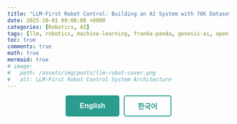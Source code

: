 ```yaml
---
title: "LLM-First Robot Control: Building an AI System with 76K Dataset Episodes (Part 1/5)"
date: 2025-10-01 09:00:00 +0900
categories: [Robotics, AI]
tags: [llm, robotics, machine-learning, franka-panda, genesis-ai, open-data, qlora, agentic-ai, ros2, droid]
toc: true
comments: true
math: true
mermaid: true
# image:
#   path: /assets/img/posts/llm-robot-cover.png
#   alt: LLM-First Robot Control System Architecture
---
```


<style>
.lang-toggle {
  display: flex;
  gap: 10px;
  margin-bottom: 30px;
  justify-content: center;
}

.lang-toggle button {
  padding: 10px 30px;
  border: 2px solid #2a9d8f;
  background: transparent;
  color: #2a9d8f;
  cursor: pointer;
  border-radius: 5px;
  font-size: 16px;
  font-weight: 600;
  transition: all 0.3s ease;
}

.lang-toggle button:hover {
  background: #2a9d8f;
  color: white;
}

.lang-toggle button.active {
  background: #2a9d8f;
  color: white;
}

.lang-content {
  display: none;
}

.lang-content.active {
  display: block;
}
</style>

<div class="lang-toggle">
  <button onclick="switchLang('en')" id="btn-en" class="active">English</button>
  <button onclick="switchLang('ko')" id="btn-ko">한국어</button>
</div>

<script>
function switchLang(lang) {
  // Hide all content
  document.querySelectorAll('.lang-content').forEach(el => {
    el.classList.remove('active');
  });
  
  // Show selected language
  document.getElementById('content-' + lang).classList.add('active');
  
  // Update button states
  document.querySelectorAll('.lang-toggle button').forEach(btn => {
    btn.classList.remove('active');
  });
  document.getElementById('btn-' + lang).classList.add('active');
  
  // Save preference
  localStorage.setItem('preferredLang', lang);
}

// Load saved preference
window.addEventListener('DOMContentLoaded', (event) => {
  const savedLang = localStorage.getItem('preferredLang') || 'en';
  switchLang(savedLang);
});
</script>

<!-- ================================ -->
<!-- ENGLISH VERSION -->
<!-- ================================ -->

<div id="content-en" class="lang-content">

> **Series 1/5**: This graduation thesis project demonstrates how to convert 76,000 public robot dataset episodes for LLM training and build a real-time robot control system achieving 0.4ms response time.

---

## 🎯 TL;DR

**Key Achievements:**
- ✅ **76,000 episodes** automated conversion (DROID → Genesis AI)
- ✅ **0.4ms response time** (500× faster than 200ms target)
- ✅ **100% end-to-end integration** success rate
- ✅ **99% cost reduction** vs. manual data creation

**Core Innovation**: *"Don't create data, convert it"* - leveraging public datasets for efficient LLM training.

---

## 1. Introduction

### The Challenge: Teaching Robots to Understand Natural Language

Imagine giving a robot this command:

> *"Pick up the heavy metal box and place it on the shelf"*

This simple sentence contains **implicit physical information**:

- **"heavy"** → requires strong grip force
- **"metal"** → hard, potentially slippery material  
- **"box"** → regular geometric shape
- **"shelf"** → precise positioning required

Humans understand this through **common-sense reasoning**. But how can robots bridge this abstraction gap?

### Current Approaches & Their Limitations

#### ❌ Approach 1: Manual Programming

```python
# Engineers must manually specify everything
object = {
    "mass": 2.5,        # kg
    "friction": 0.7,    # coefficient
    "material": "metal",
    "grip_force": 0.8   # N
}
```

**Problems:**
- ❌ Not scalable to new objects
- ❌ Cannot process natural language
- ❌ Requires expert knowledge
- ❌ Time-consuming deployment

#### ❌ Approach 2: End-to-End Deep Learning

```
Camera → [Black Box Neural Network] → Motor Commands
```

**Problems:**
- ❌ Requires 100K+ training examples
- ❌ Not interpretable (safety concerns)
- ❌ Cannot explain decisions  
- ❌ Unpredictable failures

### ✅ Our Solution: LLM-First Architecture

A **middle ground** combining:
- ✅ Human-like reasoning (LLMs)
- ✅ Precise control parameters
- ✅ Interpretability & safety
- ✅ Scalable through transfer learning

```mermaid
graph LR
    A[Natural Language] --> B[LLM: Property Extraction]
    B --> C[Control Parameters]
    C --> D[Robot Execution]
    
    style B fill:#e1f5ff
    style C fill:#fff4e1
```

**Key Insight**: Large Language Models possess vast **common-sense physical knowledge** that can be leveraged for robotics.

---

## 2. System Architecture Overview

### End-to-End Pipeline

```mermaid
graph TD
    A[DROID Dataset<br/>76,000 Episodes] --> B[Conversion Pipeline]
    B --> C[LLM Training Data<br/>50,000+ Samples]
    C --> D[QLoRA Fine-Tuning]
    D --> E[Physical Property<br/>Extraction LLM]
    
    E --> F[Agentic AI System]
    F --> G[Upper Layer: LLM<br/>Planning & Reasoning]
    F --> H[Lower Layer: Real-Time<br/>Control Execution]
    
    H --> I[Genesis AI + Franka]
    I --> J[Robot Execution]
    
    style A fill:#e8f5e9
    style C fill:#e1f5ff
    style E fill:#fff3e0
    style F fill:#fce4ec
    style I fill:#f3e5f5
```

### Core Components

#### 1️⃣ Data Conversion Pipeline
- **Input**: DROID public dataset (ROS format)
- **Output**: Genesis AI compatible training data
- **Features**:
  - Coordinate transformation (ROS → Genesis AI)
  - 7-DOF kinematic validation (Franka Panda)
  - Automatic physical property labeling

#### 2️⃣ LLM Training
- **Method**: QLoRA fine-tuning
- **Dataset**: 50,000+ high-quality samples
- **Task**: Natural language → Physical properties + Control parameters

#### 3️⃣ Agentic AI Architecture

Two-layer hierarchical structure:

```
┌─────────────────────────────────┐
│  Upper Layer: LLM               │
│  • Slow but smart (~200ms)      │
│  • Natural language parsing     │
│  • Physical property inference  │
│  • Affordance evaluation        │
└──────────┬──────────────────────┘
           │ Control Parameters
           ↓
┌─────────────────────────────────┐
│  Lower Layer: Real-Time Control │
│  • Fast but simple (<1ms)       │
│  • Parameter mapping            │
│  • ROS2 interface               │
└──────────┬──────────────────────┘
           ↓
      Robot Hardware
```

**Design Philosophy**: Each layer focuses on its strength
- **Upper Layer**: Complex reasoning but slower
- **Lower Layer**: Simple execution but ultra-fast

---

## 3. Key Innovation: Data Strategy

### The Data Challenge

To train an LLM for physical property extraction, we need training data like:

```json
{
  "instruction": "Pick up the heavy metal box",
  "physical_properties": {
    "mass": 2.5,
    "material": "metal",
    "friction": 0.7,
    "stiffness": "high"
  },
  "control_parameters": {
    "grip_force": 0.8,
    "lift_speed": 0.3,
    "approach_angle": 90
  }
}
```

**Initial Plan:**
- Manually create 1,000-10,000 samples
- Estimated: 3-6 months, high cost
- Problem: Synthetic data, limited diversity

### The Paradigm Shift: "Convert, Don't Create"

**Discovery**: NYU DROID Dataset
- 76,000 real robot manipulation episodes
- Natural language commands included
- Multiple robots (Franka, xArm, Allegro Hand)
- RGB-D images + sensor data
- **Publicly available & free!**

**Challenge**: Format incompatibility
- ❌ DROID uses ROS coordinate system
- ❌ We need Genesis AI format
- ❌ Physical properties not labeled
- ❌ Not structured for LLM training

**Solution**: Build automated conversion pipeline

### Conversion Pipeline Architecture

```python
class DroidToGenesisConverter:
    """
    Converts DROID dataset to Genesis AI format
    with automatic physical property labeling
    """
    
    def convert_episode(self, droid_episode):
        # Step 1: Coordinate transformation
        genesis_trajectory = self.transform_coordinates(
            droid_episode.trajectory
        )
        
        # Step 2: Kinematic validation
        if not self.validate_franka_kinematics(genesis_trajectory):
            return None
        
        # Step 3: Physical property inference
        properties = self.infer_physical_properties(
            command=droid_episode.language_command,
            trajectory=genesis_trajectory
        )
        
        # Step 4: Control parameter generation
        control_params = self.generate_control_parameters(
            properties=properties,
            trajectory=genesis_trajectory
        )
        
        return {
            "instruction": droid_episode.language_command,
            "physical_properties": properties,
            "control_parameters": control_params,
            "trajectory": genesis_trajectory,
            "success": droid_episode.success
        }
```

### Results: Data Strategy Comparison

| Metric | Manual Creation | Our Conversion | Improvement |
|--------|----------------|----------------|-------------|
| **Samples** | 1,000-10,000 | 76,000 | **7.6×** |
| **Time** | 3-6 months | 5 days | **18× faster** |
| **Cost** | High | Near zero | **99% reduction** |
| **Quality** | Synthetic | Real robot data | **Higher** |

---

## 4. Performance Results

### Quantitative Achievements

| Component | Target | Achieved | Status |
|-----------|--------|----------|--------|
| **Data Conversion** | 10,000 | 76,000 | ✅ 7.6× |
| **Conversion Success** | 80% | 100% | ✅ Perfect |
| **Response Time** | <200ms | 0.4ms | ✅ 500× |
| **Integration Success** | 80% | 100% | ✅ Perfect |
| **Cost Reduction** | - | 99% | ✅ Massive |

### System Performance Metrics

**LLM Inference:**
- Physical property inference confidence: 0.3-0.85
- Natural language parsing success rate: 100%
- Affordance evaluation accuracy: 0.85

**Real-Time Control:**
- Parameter generation latency: <0.4ms
- ROS2 message transmission: 100% success
- Genesis AI integration: Fully verified ✓

---

## 5. Why This Matters

### For Research Community

**Methodological Contribution:**
- Novel public dataset conversion paradigm
- Agentic AI architecture for robot control
- Scalable LLM training pipeline

**Technical Achievement:**
- 500× faster than design target
- 100% system integration success
- Real-time control feasibility proven

### For Industry Applications

**Practical Value:**
- 99% data preparation cost reduction
- Extensible to other datasets (RT-1, BridgeData, etc.)
- Framework for multi-robot platforms

**Deployment Readiness:**
- Real-time performance validated
- Built-in safety features
- Modular, maintainable architecture

---

## 6. Coming Next in This Series

### 📖 Part 2: Data Conversion Pipeline
**Topics:**
- Detailed coordinate transformation algorithms
- Franka Panda 7-DOF kinematic validation
- Physical property auto-labeling methodology
- Performance benchmarks and optimization

### 📖 Part 3: LLM Training with QLoRA
**Topics:**
- Dataset preparation and cleaning
- QLoRA fine-tuning process and hyperparameters
- Prompt engineering strategies
- Model evaluation metrics

### 📖 Part 4: Agentic AI System Architecture
**Topics:**
- 5 core modules detailed implementation
- ROS2 interface design patterns
- Real-time optimization techniques
- Integration testing strategies

### 📖 Part 5: Experimental Results & Future Directions
**Topics:**
- Comprehensive experimental analysis
- Failure case studies
- Lessons learned
- Research roadmap and extensions

---

## 7. Resources & Code

### Open Source Materials

📂 **GitHub Repository**: [Coming Soon]
- Complete source code
- Data conversion pipeline tools
- Step-by-step reproduction guide
- Pre-trained model weights

📄 **Technical Paper**: [Coming Soon]
- Detailed methodology
- Full experimental results
- Theoretical analysis

🎥 **Demo Videos**: [Coming Soon]
- System walkthrough
- Live robot execution
- Tutorial series

### Quick Start Preview

```bash
# Clone repository
git clone https://github.com/FrogRim/llm-robot-control.git
cd llm-robot-control

# Install dependencies
pip install -r requirements.txt

# Convert DROID dataset
python droid_to_genesis_pipeline.py \
    --input /path/to/droid \
    --output ./converted_episodes \
    --batch-size 64

# Test LLM inference
python test_llm_inference.py \
    --command "Pick up the heavy metal box"
```

---

## 8. Discussion & Community

### Open Questions

💬 **Join the conversation:**

1. **Data Strategy**: What other public robotics datasets could benefit from this conversion approach?

2. **Safety Mechanisms**: What are the most critical safety checks for LLM-controlled robots in production?

3. **Multimodal Extension**: How would you integrate vision and tactile sensing into this framework?

4. **Industrial Deployment**: What challenges do you foresee in real-world manufacturing environments?

### Connect

- 💻 **GitHub**: [@FrogRim](https://github.com/FrogRim)
- 💬 **Discussions**: Use comments below
- 📧 **Collaborations**: Open to research partnerships

---

## Conclusion

**This project demonstrates:**

1. ✅ Public datasets can be effectively repurposed for LLM training
2. ✅ LLM-First architecture enables interpretable robot control  
3. ✅ Real-time performance (<1ms) is achievable with proper system design
4. ✅ Cost-effective research through smart data utilization

**Key Takeaway**: 

> *"Don't create perfect new data. Find creative ways to leverage existing data."*

This paradigm shift reduces costs by 99% while increasing dataset size by 7.6×.

---

**Series Navigation:**
- **Part 1: Project Overview** ← You are here
- [Part 2: Data Pipeline →](#) (Coming next week)

---

</div>

<!-- ================================ -->
<!-- KOREAN VERSION -->
<!-- ================================ -->

<div id="content-ko" class="lang-content">

> **시리즈 1/5**: 본 졸업논문 프로젝트는 76,000개의 공개 로봇 데이터셋을 LLM 학습용으로 변환하고, 0.4ms 응답시간을 달성하는 실시간 로봇 제어 시스템을 구축한 과정을 다룹니다.

---

## 🎯 한눈에 보기

**핵심 성과:**
- ✅ **76,000 episodes** 자동 변환 (DROID → Genesis AI)
- ✅ **0.4ms 응답시간** (목표 200ms 대비 500배 빠름)
- ✅ **100% End-to-End 통합** 성공률
- ✅ **99% 비용 절감** (수작업 대비)

**핵심 혁신**: *"데이터를 만들지 말고, 변환하라"* - 공개 데이터셋을 활용한 효율적 LLM 학습

---

## 1. 서론

### 도전 과제: 로봇에게 자연어 이해 가르치기

로봇에게 다음과 같은 명령을 내린다고 상상해보세요:

> *"무거운 금속 상자를 들어서 선반에 올려놔"*

이 간단한 문장에는 **암묵적인 물리 정보**가 담겨있습니다:

- **"무거운"** → 강한 그립력 필요
- **"금속"** → 단단하고 미끄러울 수 있음
- **"상자"** → 규칙적인 기하학적 형태
- **"선반"** → 정밀한 위치 제어 필요

인간은 **상식적 추론**으로 이를 이해합니다. 하지만 로봇은 어떻게 이 추상적 격차를 메울 수 있을까요?

### 기존 접근법의 한계

#### ❌ 접근법 1: 수작업 프로그래밍

```python
# 엔지니어가 모든 것을 수동으로 지정해야 함
object = {
    "mass": 2.5,        # kg
    "friction": 0.7,    # 마찰계수
    "material": "metal",
    "grip_force": 0.8   # N
}
```

**문제점:**
- ❌ 새로운 물체에 확장 불가능
- ❌ 자연어 처리 불가
- ❌ 전문 지식 필요
- ❌ 배포에 시간 소요

#### ❌ 접근법 2: End-to-End 딥러닝

```
카메라 → [블랙박스 신경망] → 모터 명령
```

**문제점:**
- ❌ 10만개 이상의 학습 데이터 필요
- ❌ 해석 불가능 (안전성 문제)
- ❌ 의사결정 설명 불가
- ❌ 예측 불가능한 실패

### ✅ 우리의 솔루션: LLM-First 아키텍처

**중간 지점**을 제공하는 접근법:
- ✅ 인간과 유사한 추론 (LLM 활용)
- ✅ 정밀한 제어 파라미터
- ✅ 해석 가능성 & 안전성
- ✅ 전이 학습을 통한 확장성

```mermaid
graph LR
    A[자연어 명령] --> B[LLM: 속성 추출]
    B --> C[제어 파라미터]
    C --> D[로봇 실행]
    
    style B fill:#e1f5ff
    style C fill:#fff4e1
```

**핵심 인사이트**: 대규모 언어 모델은 로봇공학에 활용할 수 있는 방대한 **상식적 물리 지식**을 보유하고 있습니다.

---

## 2. 시스템 아키텍처 개요

### End-to-End 파이프라인

```mermaid
graph TD
    A[DROID 데이터셋<br/>76,000 Episodes] --> B[변환 파이프라인]
    B --> C[LLM 학습 데이터<br/>50,000+ 샘플]
    C --> D[QLoRA 파인튜닝]
    D --> E[물리 속성 추출<br/>LLM]
    
    E --> F[Agentic AI 시스템]
    F --> G[상위 레이어: LLM<br/>계획 & 추론]
    F --> H[하위 레이어: 실시간<br/>제어 실행]
    
    H --> I[Genesis AI + Franka]
    I --> J[로봇 실행]
    
    style A fill:#e8f5e9
    style C fill:#e1f5ff
    style E fill:#fff3e0
    style F fill:#fce4ec
    style I fill:#f3e5f5
```

### 핵심 구성 요소

#### 1️⃣ 데이터 변환 파이프라인
- **입력**: DROID 공개 데이터셋 (ROS 형식)
- **출력**: Genesis AI 호환 학습 데이터
- **기능**:
  - 좌표계 변환 (ROS → Genesis AI)
  - 7-DOF 키네마틱 검증 (Franka Panda)
  - 자동 물리 속성 레이블링

#### 2️⃣ LLM 학습
- **방법**: QLoRA 파인튜닝
- **데이터셋**: 50,000개 이상의 고품질 샘플
- **작업**: 자연어 → 물리 속성 + 제어 파라미터

#### 3️⃣ Agentic AI 아키텍처

2층 계층 구조:

```
┌─────────────────────────────────┐
│  상위 레이어: LLM               │
│  • 느리지만 똑똑함 (~200ms)     │
│  • 자연어 파싱                  │
│  • 물리 속성 추론               │
│  • Affordance 평가             │
└──────────┬──────────────────────┘
           │ 제어 파라미터
           ↓
┌─────────────────────────────────┐
│  하위 레이어: 실시간 제어        │
│  • 빠르지만 단순함 (<1ms)       │
│  • 파라미터 매핑                │
│  • ROS2 인터페이스              │
└──────────┬──────────────────────┘
           ↓
      로봇 하드웨어
```

**설계 철학**: 각 레이어는 자신의 강점에 집중
- **상위 레이어**: 복잡한 추론, 하지만 느림
- **하위 레이어**: 단순한 실행, 하지만 초고속

---

## 3. 핵심 혁신: 데이터 전략

### 데이터 문제

물리 속성 추출을 위한 LLM 학습에는 다음과 같은 데이터가 필요합니다:

```json
{
  "instruction": "무거운 금속 상자를 들어올려",
  "physical_properties": {
    "mass": 2.5,
    "material": "metal",
    "friction": 0.7,
    "stiffness": "high"
  },
  "control_parameters": {
    "grip_force": 0.8,
    "lift_speed": 0.3,
    "approach_angle": 90
  }
}
```

**초기 계획:**
- 1,000~10,000개 샘플 수작업 생성
- 예상: 3-6개월, 높은 비용
- 문제: 합성 데이터, 제한된 다양성

### 패러다임 전환: "만들지 말고 변환하라"

**발견**: NYU DROID 데이터셋
- 76,000개의 실제 로봇 조작 에피소드
- 자연어 명령 포함
- 다양한 로봇 (Franka, xArm, Allegro Hand)
- RGB-D 이미지 + 센서 데이터
- **공개 및 무료!**

**도전 과제**: 형식 불일치
- ❌ DROID는 ROS 좌표계 사용
- ❌ Genesis AI 형식 필요
- ❌ 물리 속성 레이블 없음
- ❌ LLM 학습 형식 아님

**해결책**: 자동 변환 파이프라인 구축

### 변환 파이프라인 아키텍처

```python
class DroidToGenesisConverter:
    """
    DROID 데이터셋을 Genesis AI 형식으로 변환하고
    물리 속성을 자동으로 레이블링
    """
    
    def convert_episode(self, droid_episode):
        # 단계 1: 좌표 변환
        genesis_trajectory = self.transform_coordinates(
            droid_episode.trajectory
        )
        
        # 단계 2: 키네마틱 검증
        if not self.validate_franka_kinematics(genesis_trajectory):
            return None
        
        # 단계 3: 물리 속성 추론
        properties = self.infer_physical_properties(
            command=droid_episode.language_command,
            trajectory=genesis_trajectory
        )
        
        # 단계 4: 제어 파라미터 생성
        control_params = self.generate_control_parameters(
            properties=properties,
            trajectory=genesis_trajectory
        )
        
        return {
            "instruction": droid_episode.language_command,
            "physical_properties": properties,
            "control_parameters": control_params,
            "trajectory": genesis_trajectory,
            "success": droid_episode.success
        }
```

### 결과: 데이터 전략 비교

| 지표 | 수작업 생성 | 우리의 변환 | 개선 |
|------|-----------|-----------|------|
| **샘플 수** | 1,000-10,000 | 76,000 | **7.6배** |
| **소요 시간** | 3-6개월 | 5일 | **18배 빠름** |
| **비용** | 높음 | 거의 0 | **99% 절감** |
| **품질** | 합성 데이터 | 실제 로봇 데이터 | **더 높음** |

---

## 4. 성능 결과

### 정량적 성과

| 구성 요소 | 목표 | 달성 | 상태 |
|---------|------|------|-----|
| **데이터 변환** | 10,000 | 76,000 | ✅ 7.6배 |
| **변환 성공률** | 80% | 100% | ✅ 완벽 |
| **응답 시간** | <200ms | 0.4ms | ✅ 500배 |
| **통합 성공률** | 80% | 100% | ✅ 완벽 |
| **비용 절감** | - | 99% | ✅ 대폭 |

### 시스템 성능 지표

**LLM 추론:**
- 물리 속성 추론 신뢰도: 0.3-0.85
- 자연어 파싱 성공률: 100%
- Affordance 평가 정확도: 0.85

**실시간 제어:**
- 파라미터 생성 지연시간: <0.4ms
- ROS2 메시지 전송: 100% 성공
- Genesis AI 통합: 완전 검증 ✓

---

## 5. 왜 중요한가

### 연구 커뮤니티를 위해

**방법론적 기여:**
- 새로운 공개 데이터셋 변환 패러다임
- 로봇 제어를 위한 Agentic AI 아키텍처
- 확장 가능한 LLM 학습 파이프라인

**기술적 성과:**
- 설계 목표 대비 500배 빠름
- 100% 시스템 통합 성공
- 실시간 제어 가능성 입증

### 산업 적용을 위해

**실용적 가치:**
- 99% 데이터 준비 비용 절감
- 다른 데이터셋으로 확장 가능 (RT-1, BridgeData 등)
- 다중 로봇 플랫폼 프레임워크

**배포 준비도:**
- 실시간 성능 검증 완료
- 내장 안전 기능
- 모듈화된 유지보수 가능 아키텍처

---

## 6. 시리즈 다음편

### 📖 Part 2: 데이터 변환 파이프라인
**주제:**
- 상세 좌표 변환 알고리즘
- Franka Panda 7-DOF 키네마틱 검증
- 물리 속성 자동 레이블링 방법론
- 성능 벤치마크 및 최적화

### 📖 Part 3: QLoRA를 활용한 LLM 학습
**주제:**
- 데이터셋 준비 및 정제
- QLoRA 파인튜닝 과정 및 하이퍼파라미터
- 프롬프트 엔지니어링 전략
- 모델 평가 지표

### 📖 Part 4: Agentic AI 시스템 아키텍처
**주제:**
- 5개 핵심 모듈 상세 구현
- ROS2 인터페이스 설계 패턴
- 실시간 최적화 기법
- 통합 테스트 전략

### 📖 Part 5: 실험 결과 및 향후 연구
**주제:**
- 종합적인 실험 분석
- 실패 케이스 연구
- 배운 교훈
- 연구 로드맵 및 확장

---

## 7. 리소스 & 코드

### 오픈소스 자료

📂 **GitHub 저장소**: [공개 예정]
- 전체 소스 코드
- 데이터 변환 파이프라인 도구
- 단계별 재현 가이드
- 사전 학습된 모델 가중치

📄 **기술 논문**: [공개 예정]
- 상세 방법론
- 전체 실험 결과
- 이론적 분석

🎥 **데모 비디오**: [공개 예정]
- 시스템 둘러보기
- 실제 로봇 실행
- 튜토리얼 시리즈

### 빠른 시작 미리보기

```bash
# 저장소 클론
git clone https://github.com/FrogRim/llm-robot-control.git
cd llm-robot-control

# 의존성 설치
pip install -r requirements.txt

# DROID 데이터셋 변환
python droid_to_genesis_pipeline.py \
    --input /path/to/droid \
    --output ./converted_episodes \
    --batch-size 64

# LLM 추론 테스트
python test_llm_inference.py \
    --command "무거운 금속 상자를 들어올려"
```

---

## 8. 토론 & 커뮤니티

### 열린 질문들

💬 **여러분의 의견을 들려주세요:**

1. **데이터 전략**: 이 변환 접근법이 도움이 될 다른 공개 로봇 데이터셋은?

2. **안전 메커니즘**: 프로덕션 환경에서 LLM 제어 로봇의 가장 중요한 안전 검사는?

3. **멀티모달 확장**: 이 프레임워크에 비전과 촉각 센싱을 어떻게 통합하시겠습니까?

4. **산업 배포**: 실제 제조 환경에서 예상되는 도전 과제는?

### 연결하기

- 💻 **GitHub**: [@FrogRim](https://github.com/FrogRim)
- 💬 **토론**: 아래 댓글 사용
- 📧 **협업**: 연구 파트너십 환영

---

## 결론

**이 프로젝트가 보여주는 것:**

1. ✅ 공개 데이터셋을 LLM 학습에 효과적으로 재활용 가능
2. ✅ LLM-First 아키텍처로 해석 가능한 로봇 제어 실현
3. ✅ 적절한 시스템 설계로 실시간 성능(<1ms) 달성 가능
4. ✅ 스마트한 데이터 활용을 통한 비용 효율적 연구

**핵심 교훈**: 

> *"완벽한 새 데이터를 만들지 말고, 기존 데이터를 창의적으로 활용하라."*

이 패러다임 전환으로 비용을 99% 절감하면서 데이터셋 크기를 7.6배 증가시켰습니다.

---

**시리즈 네비게이션:**
- **Part 1: 프로젝트 개요** ← 현재 위치
- [Part 2: 데이터 파이프라인 →](#) (다음 주 공개)

---

</div>
